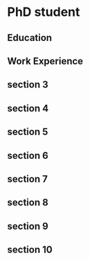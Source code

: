 # PhD student

## Education

## Work Experience

## section 3


## section 4

## section 5

## section 6

## section 7

## section 8

## section 9

## section 10
